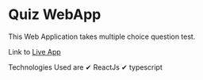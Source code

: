 # Quiz WebApp
This Web Application takes multiple choice question test.

Link to [Live App](https://tsquizappbymianhannan.surge.sh/)

Technologies Used are
✔ ReactJs
✔ typescript